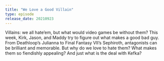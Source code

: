 ```yaml
---
title: "We Love a Good Villain"
type: episode
release_date: 20210923
---
```

Villains: we all hate’em, but what would video games be without them? This week, Kirk, Jason, and Maddy try to figure out what makes a good bad guy. From Deathloop’s Julianna to Final Fantasy VII’s Sephiroth, antagonists can be brilliant and memorable. But why do we love to hate them? What makes them so fiendishly appealing? And just what is the deal with Kefka?